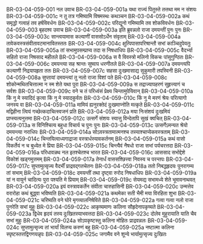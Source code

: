 BR-03-04-059-001	नल उवाच
BR-03-04-059-001a	यथा राज्यं पितुस्ते तत्तथा मम न संशयः
BR-03-04-059-001c	न तु तत्र गमिष्यामि विषमस्थः कथञ्चन
BR-03-04-059-002a	कथं समृद्धो गत्वाहं तव हर्षविवर्धनः
BR-03-04-059-002c	परिद्यूनो गमिष्यामि तव शोकविवर्धनः
BR-03-04-059-003	बृहदश्व उवाच
BR-03-04-059-003a	इति ब्रुवन्नलो राजा दमयन्तीं पुनः पुनः
BR-03-04-059-003c	सान्त्वयामास कल्याणीं वाससोऽर्धेन संवृताम्
BR-03-04-059-004a	तावेकवस्त्रसंवीतावटमानावितस्ततः
BR-03-04-059-004c	क्षुत्पिपासापरिश्रान्तौ सभां काञ्चिदुपेयतुः
BR-03-04-059-005a	तां सभामुपसम्प्राप्य तदा स निषधाधिपः
BR-03-04-059-005c	वैदर्भ्या सहितो राजा निषसाद महीतले
BR-03-04-059-006a	स वै विवस्त्रो मलिनो विकचः पांसुगुण्ठितः
BR-03-04-059-006c	दमयन्त्या सह श्रान्तः सुष्वाप धरणीतले
BR-03-04-059-007a	दमयन्त्यपि कल्याणी निद्रयापहृता ततः
BR-03-04-059-007c	सहसा दुःखमासाद्य सुकुमारी तपस्विनी
BR-03-04-059-008a	सुप्तायां दमयन्त्यां तु नलो राजा विशां पते
BR-03-04-059-008c	शोकोन्मथितचित्तात्मा न स्म शेते यथा पुरा
BR-03-04-059-009a	स तद्राज्यापहरणं सुहृत्त्यागं च सर्वशः
BR-03-04-059-009c	वने च तं परिध्वंसं प्रेक्ष्य चिन्तामुपेयिवान्
BR-03-04-059-010a	किं नु मे स्यादिदं कृत्वा किं नु मे स्यादकुर्वतः
BR-03-04-059-010c	किं नु मे मरणं श्रेयः परित्यागो जनस्य वा
BR-03-04-059-011a	मामियं ह्यनुरक्तेदं दुःखमाप्नोति मत्कृते
BR-03-04-059-011c	मद्विहीना त्वियं गच्छेत्कदाचित्स्वजनं प्रति
BR-03-04-059-012a	मया निःसंशयं दुःखमियं प्राप्स्यत्यनुत्तमा
BR-03-04-059-012c	उत्सर्गे संशयः स्यात्तु विन्देतापि सुखं क्वचित्
BR-03-04-059-013a	स विनिश्चित्य बहुधा विचार्य च पुनः पुनः
BR-03-04-059-013c	उत्सर्गेऽमन्यत श्रेयो दमयन्त्या नराधिपः
BR-03-04-059-014a	सोऽवस्त्रतामात्मनश्च तस्याश्चाप्येकवस्त्रताम्
BR-03-04-059-014c	चिन्तयित्वाध्यगाद्राजा वस्त्रार्धस्यावकर्तनम्
BR-03-04-059-015a	कथं वासो विकर्तेयं न च बुध्येत मे प्रिया
BR-03-04-059-015c	चिन्त्यैवं नैषधो राजा सभां पर्यचरत्तदा
BR-03-04-059-016a	परिधावन्नथ नल इतश्चेतश्च भारत
BR-03-04-059-016c	आससाद सभोद्देशे विकोशं खड्गमुत्तमम्
BR-03-04-059-017a	तेनार्धं वाससश्छित्त्वा निवस्य च परन्तपः
BR-03-04-059-017c	सुप्तामुत्सृज्य वैदर्भीं प्राद्रवद्गतचेतनः
BR-03-04-059-018a	ततो निबद्धहृदयः पुनरागम्य तां सभाम्
BR-03-04-059-018c	दमयन्तीं तथा दृष्ट्वा रुरोद निषधाधिपः
BR-03-04-059-019a	यां न वायुर्न चादित्यः पुरा पश्यति मे प्रियाम्
BR-03-04-059-019c	सेयमद्य सभामध्ये शेते भूमावनाथवत्
BR-03-04-059-020a	इयं वस्त्रावकर्तेन संवीता चारुहासिनी
BR-03-04-059-020c	उन्मत्तेव वरारोहा कथं बुद्ध्वा भविष्यति
BR-03-04-059-021a	कथमेका सती भैमी मया विरहिता शुभा
BR-03-04-059-021c	चरिष्यति वने घोरे मृगव्यालनिषेविते
BR-03-04-059-022a	गत्वा गत्वा नलो राजा पुनरेति सभां मुहुः
BR-03-04-059-022c	आकृष्यमाणः कलिना सौहृदेनापकृष्यते
BR-03-04-059-023a	द्विधेव हृदयं तस्य दुःखितस्याभवत्तदा
BR-03-04-059-023c	दोलेव मुहुरायाति याति चैव सभां मुहुः
BR-03-04-059-024a	सोऽपकृष्टस्तु कलिना मोहितः प्राद्रवन्नलः
BR-03-04-059-024c	सुप्तामुत्सृज्य तां भार्यां विलप्य करुणं बहु
BR-03-04-059-025a	नष्टात्मा कलिना स्पृष्टस्तत्तद्विगणयन्नृपः
BR-03-04-059-025c	जगामैव वने शून्ये भार्यामुत्सृज्य दुःखितः
